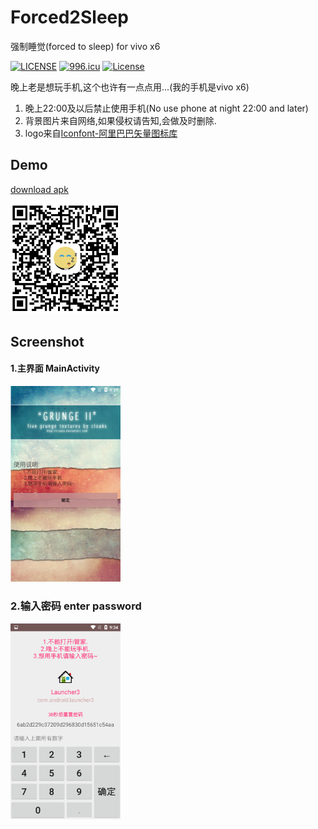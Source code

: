 # Forced2Sleep
强制睡觉(forced to sleep) for vivo x6

[![LICENSE](https://img.shields.io/badge/license-Anti%20996-blue.svg)](https://github.com/996icu/996.ICU/blob/master/LICENSE)
[![996.icu](https://img.shields.io/badge/link-996.icu-red.svg)](https://996.icu)
[![License](https://img.shields.io/badge/license-Apache%202-green.svg)](https://www.apache.org/licenses/LICENSE-2.0)

晚上老是想玩手机,这个也许有一点点用...(我的手机是vivo x6)
<ol>
<li>晚上22:00及以后禁止使用手机(No use phone at night 22:00 and later)</li>
<li>背景图片来自网络,如果侵权请告知,会做及时删除.</li>
<li>logo来自<a href="https://www.iconfont.cn/search/index?searchType=icon&q=sleep">Iconfont-阿里巴巴矢量图标库<a/></li>
</ol>

## Demo
<a href="https://github.com/actor20170211030627/Forced2Sleep/raw/master/forced2sleep-debug.apk">download apk</a>
<tr/>
<img src="Screenshots/qr_code.png" width=35%></img>

## Screenshot
#### 1.主界面 MainActivity
<img src="Screenshots/Screenshot_2019-04-27-21-27-21.png" width=35%></img>

### 2.输入密码 enter password
<img src="Screenshots/Screenshot_2019-04-27-21-34-22.png" width=35%></img>
